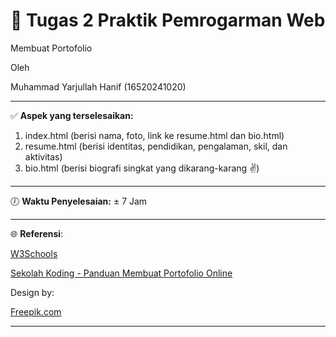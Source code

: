 :memo: Tugas 2 Praktik Pemrogarman Web 
======

Membuat Portofolio

Oleh 

Muhammad Yarjullah Hanif (16520241020)

-------
:white_check_mark: **Aspek yang terselesaikan:**

1. index.html (berisi nama, foto, link ke resume.html dan bio.html)
2. resume.html (berisi identitas, pendidikan, pengalaman, skil, dan aktivitas)
3. bio.html (berisi biografi singkat yang dikarang-karang :v:)

-------
:clock7: **Waktu Penyelesaian:** &plusmn; 7 Jam

-------
:globe_with_meridians: **Referensi**:

[W3Schools](http://w3schools.com/)

[Sekolah Koding - Panduan Membuat Portofolio Online](https://sekolahkoding.com/track/membuat-portofolio-online)

Design by:

[Freepik.com](http://www.freepik.com/)

------
